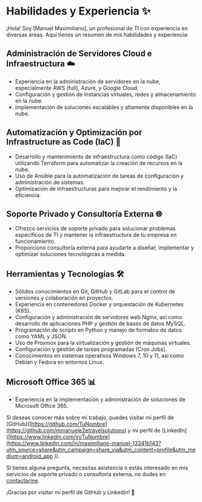 # Habilidades y Experiencia ✨

¡Hola! Soy [Manuel Maximiliano], un profesional de TI con experiencia en diversas áreas. Aquí tienes un resumen de mis habilidades y experiencia:

## Administración de Servidores Cloud e Infraestructura ☁️
- Experiencia en la administración de servidores en la nube, especialmente AWS (full), Azure, y Google Cloud.
- Configuración y gestión de instancias virtuales, redes y almacenamiento en la nube.
- Implementación de soluciones escalables y altamente disponibles en la nube.

## Automatización y Optimización por Infrastructure as Code (IaC) 🤖
- Desarrollo y mantenimiento de infraestructura como código (IaC) utilizando Terraform para automatizar la creación de recursos en la nube.
- Uso de Ansible para la automatización de tareas de configuración y administración de sistemas.
- Optimización de infraestructuras para mejorar el rendimiento y la eficiencia.

## Soporte Privado y Consultoría Externa 🌐
- Ofrezco servicios de soporte privado para solucionar problemas específicos de TI y mantener la infraestructura de tu empresa en funcionamiento.
- Proporciono consultoría externa para ayudarte a diseñar, implementar y optimizar soluciones tecnológicas a medida.

## Herramientas y Tecnologías 🛠️
- Sólidos conocimientos en Git, GitHub y GitLab para el control de versiones y colaboración en proyectos.
- Experiencia en contenedores Docker y orquestación de Kubernetes (K8S).
- Configuración y administración de servidores web Nginx, así como desarrollo de aplicaciones PHP y gestión de bases de datos MySQL.
- Programación de scripts en Python y manejo de formatos de datos como YAML y JSON.
- Uso de Proxmox para la virtualización y gestión de máquinas virtuales.
- Configuración y gestión de tareas programadas (Cron Jobs).
- Conocimientos en sistemas operativos Windows 7, 10 y 11, así como Debian y Fedora en entornos Linux.

## Microsoft Office 365 📊
- Experiencia en la implementación y administración de soluciones de Microsoft Office 365.

Si deseas conocer más sobre mi trabajo, puedes visitar mi perfil de [GitHub]([https://github.com/TuNombre](https://github.com/mmanuele2etravelsolutions) y mi perfil de [LinkedIn]([https://www.linkedin.com/in/TuNombre](https://www.linkedin.com/in/maximiliano-manuel-13341b143?utm_source=share&utm_campaign=share_via&utm_content=profile&utm_medium=android_app )).

Si tienes alguna pregunta, necesitas asistencia o estás interesado en mis servicios de soporte privado o consultoría externa, no dudes en [contactarme](xxxxxxxxx@xxxxxxx.xxxx).

¡Gracias por visitar mi perfil de GitHub y LinkedIn! 👋

<!---
mmanuele2etravelsolutions/mmanuele2etravelsolutions is a ✨ special ✨ repository because its `README.md` (this file) appears on your GitHub profile.
You can click the Preview link to take a look at your changes.
--->
